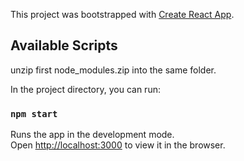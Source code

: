 This project was bootstrapped with [Create React App](https://github.com/facebook/create-react-app).

## Available Scripts

unzip first node_modules.zip into the same folder.

In the project directory, you can run:

### `npm start`

Runs the app in the development mode.<br />
Open [http://localhost:3000](http://localhost:3000) to view it in the browser.
